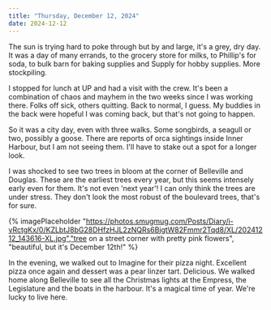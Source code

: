 ```yaml
---
title: "Thursday, December 12, 2024"
date: 2024-12-12
---
```


The sun is trying hard to poke through but by and large, it's a grey, dry day.  It was a day of many errands, to the grocery store for milks, to Phillip's for soda, to bulk barn for baking supplies and Supply for hobby supplies.  More stockpiling.

I stopped for lunch at UP and had a visit with the crew.  It's been a combination of chaos and mayhem in the two weeks since I was working there.  Folks off sick, others quitting.  Back to normal, I guess.  My buddies in the back were hopeful I was coming back, but that's not going to happen.  

So it was a city day, even with three walks.  Some songbirds, a seagull or two, possibly a goose.  There are reports of orca sightings inside Inner Harbour, but I am not seeing them.  I'll have to stake out a spot for a longer look.

I was shocked to see two trees in bloom at the corner of Belleville and Douglas.  These are the earliest trees every year, but this seems intensely early even for them.  It's not even 'next year'!  I can only think the trees are under stress.  They don't look the most robust of the boulevard trees, that's for sure.

{% imagePlaceholder "https://photos.smugmug.com/Posts/Diary/i-vRctgKx/0/KZLbtJ8bG28DHfzHJL2zNQRs6BjgtW82Fmmr2Tqd8/XL/20241212_143616-XL.jpg","tree on a street corner with pretty pink flowers", "beautiful, but it's December 12th!" %}

In the evening, we walked out to Imagine for their pizza night.  Excellent pizza once again and dessert was a pear linzer tart.  Delicious.  We walked home along Belleville to see all the Christmas lights at the Empress, the Legislature and the boats in the harbour.  It's a magical time of year.  We're lucky to live here.